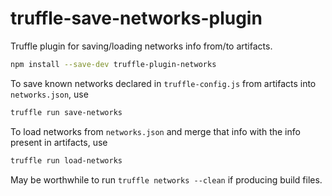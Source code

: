 # truffle-save-networks-plugin

Truffle plugin for saving/loading networks info from/to artifacts.

```sh
npm install --save-dev truffle-plugin-networks
```

To save known networks declared in `truffle-config.js` from artifacts into `networks.json`, use

```sh
truffle run save-networks
```

To load networks from `networks.json` and merge that info with the info present in artifacts, use

```sh
truffle run load-networks
```

May be worthwhile to run `truffle networks --clean` if producing build files.
